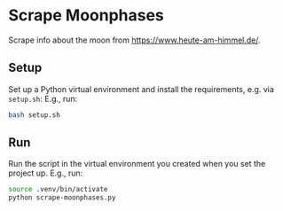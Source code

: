 # Scrape Moonphases
Scrape info about the moon from https://www.heute-am-himmel.de/.


## Setup
Set up a Python virtual environment and install the requirements, e.g. via `setup.sh`:
E.g., run:
```bash
bash setup.sh
```

## Run
Run the script in the virtual environment you created when you set the project up.
E.g., run:
```bash
source .venv/bin/activate
python scrape-moonphases.py
```
